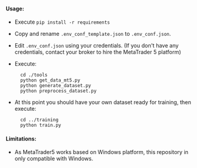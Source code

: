 #### Usage:
* Execute `pip install -r requirements`
* Copy and rename `.env_conf_template.json` to `.env_conf.json`.
* Edit `.env_conf.json` using your credentials. (If you don't have any credentials, contact your broker to hire the 
  MetaTrader 5 platform)
* Execute:
  
        cd ./tools
        python get_data_mt5.py
        python generate_dataset.py
        python preprocess_dataset.py
* At this point you should have your own dataset ready for training, then execute:

        cd ../training
        python train.py


#### Limitations:
* As MetaTrader5 works based on Windows platform, this repository in only compatible with Windows.